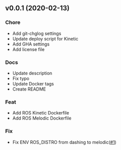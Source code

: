 
<a name="v0.0.1"></a>
## v0.0.1 (2020-02-13)

### Chore

* Add git-chglog settings
* Update deploy script for Kinetic
* Add GHA settings
* Add license file

### Docs

* Update description
* Fix typo
* Update Docker tags
* Create README

### Feat

* Add ROS Kinetic Dockerfile
* Add ROS Melodic Dockerfile

### Fix

* Fix ENV ROS_DISTRO from dashing to melodic([#1](https://github.com/Tiryoh/docker_ros-desktop-vnc/pull/1))
